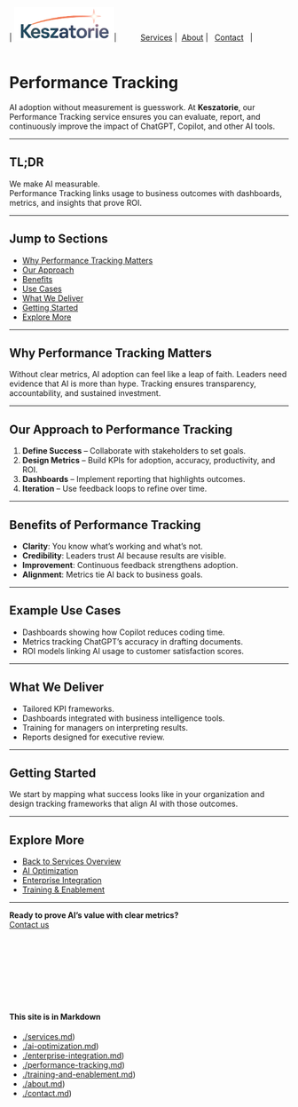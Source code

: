 | <img src="../Keszatorie_logo.png" alt="Keszatorie Logo" height="60">| &nbsp;&nbsp;&nbsp;&nbsp;&nbsp;&nbsp;&nbsp;&nbsp;&nbsp;&nbsp;[Services](/services/) |&nbsp;&nbsp;[About](../about.md) |&nbsp;&nbsp; [Contact](../contact.md) &nbsp;&nbsp;|
<br><br>
# Performance Tracking

AI adoption without measurement is guesswork. At **Keszatorie**, our Performance Tracking service ensures you can evaluate, report, and continuously improve the impact of ChatGPT, Copilot, and other AI tools.

---

## TL;DR
We make AI measurable.  
Performance Tracking links usage to business outcomes with dashboards, metrics, and insights that prove ROI.

---

## Jump to Sections
- [Why Performance Tracking Matters](#why-performance-tracking-matters)  
- [Our Approach](#our-approach-to-performance-tracking)  
- [Benefits](#benefits-of-performance-tracking)  
- [Use Cases](#example-use-cases)  
- [What We Deliver](#what-we-deliver)  
- [Getting Started](#getting-started)  
- [Explore More](#explore-more)  

---

## Why Performance Tracking Matters
Without clear metrics, AI adoption can feel like a leap of faith. Leaders need evidence that AI is more than hype. Tracking ensures transparency, accountability, and sustained investment.

---

## Our Approach to Performance Tracking
1. **Define Success** – Collaborate with stakeholders to set goals.  
2. **Design Metrics** – Build KPIs for adoption, accuracy, productivity, and ROI.  
3. **Dashboards** – Implement reporting that highlights outcomes.  
4. **Iteration** – Use feedback loops to refine over time.

---

## Benefits of Performance Tracking
- **Clarity**: You know what’s working and what’s not.  
- **Credibility**: Leaders trust AI because results are visible.  
- **Improvement**: Continuous feedback strengthens adoption.  
- **Alignment**: Metrics tie AI back to business goals.  

---

## Example Use Cases
- Dashboards showing how Copilot reduces coding time.  
- Metrics tracking ChatGPT’s accuracy in drafting documents.  
- ROI models linking AI usage to customer satisfaction scores.  

---

## What We Deliver
- Tailored KPI frameworks.  
- Dashboards integrated with business intelligence tools.  
- Training for managers on interpreting results.  
- Reports designed for executive review.  

---

## Getting Started
We start by mapping what success looks like in your organization and design tracking frameworks that align AI with those outcomes.

---

## Explore More
- [Back to Services Overview](../)  
- [AI Optimization](./ai-optimization.md)  
- [Enterprise Integration](./enterprise-integration.md)  
- [Training & Enablement](./training-and-enablement.md)  

---

**Ready to prove AI’s value with clear metrics?**  
[Contact us](../contact.md)


<br><br><br><br>
---
#### This site is in Markdown
- [./services.md](https://keszatorie.com/services/index.md))
- [./ai-optimization.md](https://keszatorie.com/services/ai-optimization.md))
- [./enterprise-integration.md](https://keszatorie.com/services/enterprise-integration.md))
- [./performance-tracking.md](https://keszatorie.com/services/performance-tracking.md))
- [./training-and-enablement.md](https://keszatorie.com/services/training-and-enablement.md))
- [./about.md](https://keszatorie.com/about.md))  
- [./contact.md](https://keszatorie.com/about.md)) 
